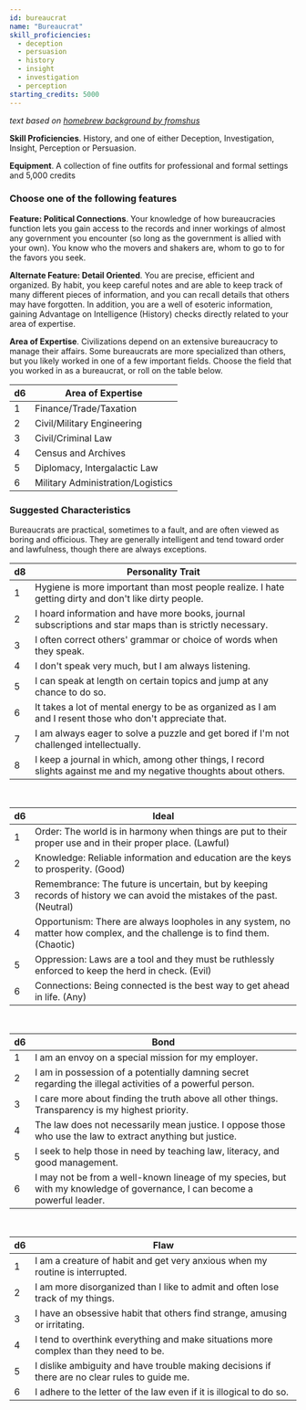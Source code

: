 ```yaml
---
id: bureaucrat
name: "Bureaucrat"
skill_proficiencies:
  - deception
  - persuasion
  - history
  - insight
  - investigation
  - perception
starting_credits: 5000
---
```

_text based on [homebrew background by fromshus](https://www.dndbeyond.com/characters/backgrounds/2108-bureaucrat)_

__Skill Proficiencies__. History, and one of either Deception, Investigation, Insight, Perception or Persuasion.

__Equipment__. A collection of fine outfits for professional and formal settings and 5,000 credits

### Choose one of the following features

__Feature: Political Connections__. Your knowledge of how bureaucracies function lets you gain access to the records and inner
workings of almost any government you encounter (so long as the government is allied with your own). You know who the
movers and shakers are, whom to go to for the favors you seek.

__Alternate Feature: Detail Oriented__. You are precise, efficient and organized. By habit, you keep careful notes and are able to
keep track of many different pieces of information, and you can recall details that others may have forgotten.
In addition, you are a well of esoteric information, gaining Advantage on Intelligence (History) checks directly
related to your area of expertise.

__Area of Expertise__. Civilizations depend on an extensive bureaucracy to manage their affairs. Some bureaucrats are more
specialized than others, but you likely worked in one of a few important fields. Choose the field that you worked in as
a bureaucrat, or roll on the table below.

d6 | Area of Expertise
--- | ---
1 | Finance/Trade/Taxation
2 | Civil/Military Engineering
3 | Civil/Criminal Law
4 | Census and Archives
5 | Diplomacy, Intergalactic Law
6 | Military Administration/Logistics

<div class="hr"></div>

### Suggested Characteristics
Bureaucrats are practical, sometimes to a fault, and are often viewed as boring and officious. They are generally intelligent
and tend toward order and lawfulness, though there are always exceptions.

d8 | Personality Trait
--- | ---
1 | Hygiene is more important than most people realize. I hate getting dirty and don't like dirty people.
2 | I hoard information and have more books, journal subscriptions and star maps than is strictly necessary.
3 | I often correct others' grammar or choice of words when they speak.
4 | I don't speak very much, but I am always listening.
5 | I can speak at length on certain topics and jump at any chance to do so.
6 | It takes a lot of mental energy to be as organized as I am and I resent those who don't appreciate that.
7 | I am always eager to solve a puzzle and get bored if I'm not challenged intellectually.
8 | I keep a journal in which, among other things, I record slights against me and my negative thoughts about others.

<br>

d6 | Ideal
--- | ---
1 | Order: The world is in harmony when things are put to their proper use and in their proper place. (Lawful)
2 | Knowledge: Reliable information and education are the keys to prosperity. (Good)
3 | Remembrance: The future is uncertain, but by keeping records of history we can avoid the mistakes of the past. (Neutral)
4 | Opportunism: There are always loopholes in any system, no matter how complex, and the challenge is to find them. (Chaotic)
5 | Oppression: Laws are a tool and they must be ruthlessly enforced to keep the herd in check. (Evil)
6 | Connections: Being connected is the best way to get ahead in life. (Any)

<br>

d6 | Bond
--- | ---
1 | I am an envoy on a special mission for my employer.
2 | I am in possession of a potentially damning secret regarding the illegal activities of a powerful person.
3 | I care more about finding the truth above all other things. Transparency is my highest priority.
4 | The law does not necessarily mean justice. I oppose those who use the law to extract anything but justice.
5 | I seek to help those in need by teaching law, literacy, and good management.
6 | I may not be from a well-known lineage of my species, but with my knowledge of governance, I can become a powerful leader.

<br>

d6 | Flaw
--- | ---
1 | I am a creature of habit and get very anxious when my routine is interrupted.
2 | I am more disorganized than I like to admit and often lose track of my things.
3 | I have an obsessive habit that others find strange, amusing or irritating.
4 | I tend to overthink everything and make situations more complex than they need to be.
5 | I dislike ambiguity and have trouble making decisions if there are no clear rules to guide me.
6 | I adhere to the letter of the law even if it is illogical to do so.
